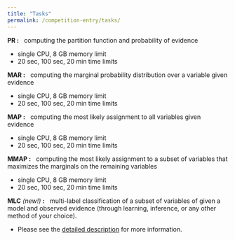 ```yaml
---
title: "Tasks"
permalink: /competition-entry/tasks/
---
```


**PR :** 
&nbsp; computing the partition function and probability of evidence
* single CPU, 8 GB memory limit
* 20 sec, 100 sec, 20 min time limits

**MAR :** 
&nbsp; computing the marginal probability distribution over a variable given evidence
* single CPU, 8 GB memory limit
* 20 sec, 100 sec, 20 min time limits

**MAP :** 
&nbsp; computing the most likely assignment to all variables given evidence
* single CPU, 8 GB memory limit
* 20 sec, 100 sec, 20 min time limits

**MMAP :**
&nbsp; computing the most likely assignment to a subset of variables that maximizes the marginals on the remaining variables
* single CPU, 8 GB memory limit
* 20 sec, 100 sec, 20 min time limits

**MLC** *(new!)* **:** 
&nbsp; multi-label classification of a subset of variables of given a model and observed evidence (through learning, inference, or any other method of your choice).
* Please see the [detailed description](./new-mlc-challenge.md) for more information.
